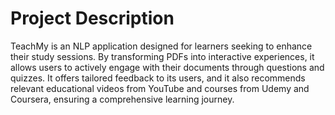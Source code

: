 # Project Description
TeachMy is an NLP application designed for learners seeking to enhance their study sessions. 
By transforming PDFs into interactive experiences, it allows users to actively engage with their documents through questions and quizzes. 
It offers tailored feedback to its users, and it also recommends relevant educational videos from YouTube and courses from Udemy and Coursera, 
ensuring a comprehensive learning journey.
